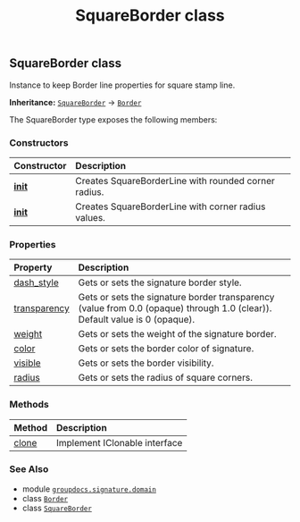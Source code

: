 ﻿---
title: SquareBorder class
second_title: GroupDocs.Signature for Python via .NET API References
description: 
type: docs
url: /python-net/groupdocs.signature.domain/squareborder/
is_root: false
weight: 440
---

## SquareBorder class

Instance to keep Border line properties for square stamp line.



**Inheritance:** [`SquareBorder`](/signature/python-net/groupdocs.signature.domain/squareborder) → 
[`Border`](/signature/python-net/groupdocs.signature.domain/border)



The SquareBorder type exposes the following members:

### Constructors
| Constructor | Description |
| :- | :- |
| [__init__](/signature/python-net/groupdocs.signature.domain/squareborder/__init__/#float) | Creates SquareBorderLine with rounded corner radius. |
| [__init__](/signature/python-net/groupdocs.signature.domain/squareborder/__init__/#groupdocs.signature.domain.Corners) | Creates SquareBorderLine with corner radius values. |


### Properties
| Property | Description |
| :- | :- |
| [dash_style](/signature/python-net/groupdocs.signature.domain/squareborder/dash_style) | Gets or sets the signature border style. |
| [transparency](/signature/python-net/groupdocs.signature.domain/squareborder/transparency) | Gets or sets the signature border transparency (value from 0.0 (opaque) through 1.0 (clear)). Default value is 0 (opaque). |
| [weight](/signature/python-net/groupdocs.signature.domain/squareborder/weight) | Gets or sets the weight of the signature border. |
| [color](/signature/python-net/groupdocs.signature.domain/squareborder/color) | Gets or sets the border color of signature. |
| [visible](/signature/python-net/groupdocs.signature.domain/squareborder/visible) | Gets or sets the border visibility. |
| [radius](/signature/python-net/groupdocs.signature.domain/squareborder/radius) | Gets or sets the radius of square corners. |


### Methods
| Method | Description |
| :- | :- |
| [clone](/signature/python-net/groupdocs.signature.domain/squareborder/clone/#) | Implement IClonable interface |



### See Also
* module [`groupdocs.signature.domain`](..)
* class [`Border`](/signature/python-net/groupdocs.signature.domain/border)
* class [`SquareBorder`](/signature/python-net/groupdocs.signature.domain/squareborder)
